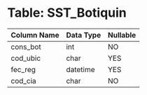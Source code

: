 # Table: SST_Botiquin

| Column Name | Data Type | Nullable |
|-------------|-----------|----------|
| cons_bot | int | NO |
| cod_ubic | char | YES |
| fec_reg | datetime | YES |
| cod_cia | char | NO |
